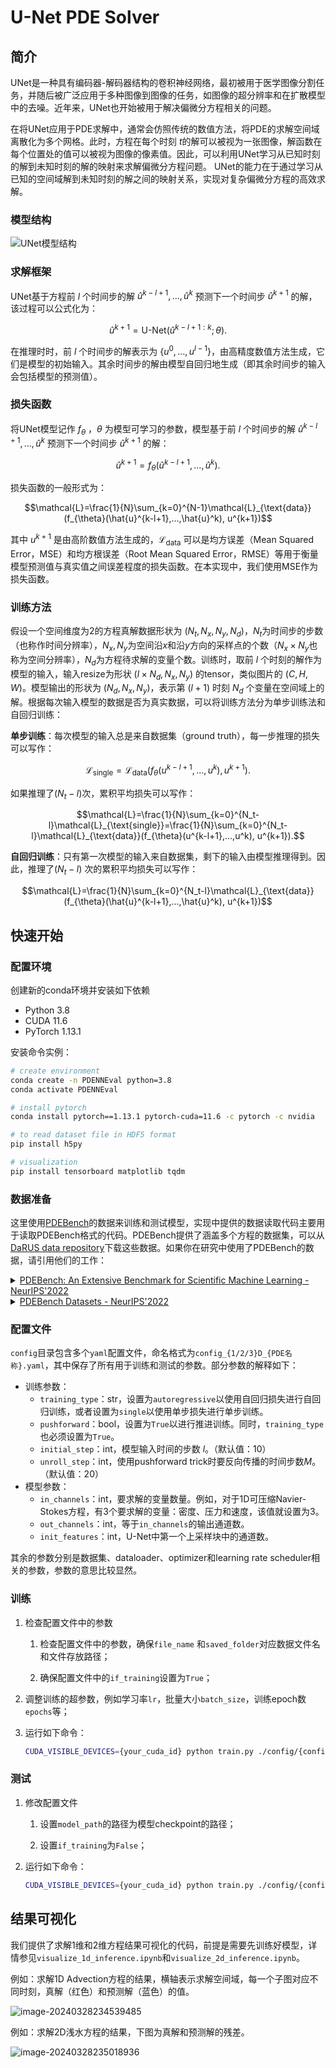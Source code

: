 # U-Net PDE Solver

## 简介

UNet是一种具有编码器-解码器结构的卷积神经网络，最初被用于医学图像分割任务，并随后被广泛应用于多种图像到图像的任务，如图像的超分辨率和在扩散模型中的去噪。近年来，UNet也开始被用于解决偏微分方程相关的问题。

在将UNet应用于PDE求解中，通常会仿照传统的数值方法，将PDE的求解空间域离散化为多个网格。此时，方程在每个时刻 $`t`$​ 的解可以被视为一张图像，解函数在每个位置处的值可以被视为图像的像素值。因此，可以利用UNet学习从已知时刻的解到未知时刻的解的映射来求解偏微分方程问题。 UNet的能力在于通过学习从已知的空间域解到未知时刻的解之间的映射关系，实现对复杂偏微分方程的高效求解。

### 模型结构

![UNet模型结构](README.assets/UNet模型结构.png)

### 求解框架

UNet基于方程前 $`l`$ 个时间步的解 $`{\hat{u}^{k-l+1},...,\hat{u}^k}`$ 预测下一个时间步 $`\hat{u}^{k+1}`$ 的解，该过程可以公式化为：

```math
\hat{u}^{k+1} = \text{U-Net}(\hat{u}^{k-l+1:k};\theta).
```

在推理时时，前 $`l`$ 个时间步的解表示为 $`\{u^0,...,u^{l-1}\}`$，由高精度数值方法生成，它们是模型的初始输入。其余时间步的解由模型自回归地生成（即其余时间步的输入会包括模型的预测值）。

### 损失函数

将UNet模型记作 $`f_{\theta}`$ ，$`\theta`$ 为模型可学习的参数，模型基于前 $`l`$ 个时间步的解 $`{\hat{u}^{k-l+1},...,\hat{u}^k}`$ 预测下一个时间步 $`\hat{u}^{k+1}`$ 的解：

```math
\hat{u}^{k+1} = f_{\theta}(\hat{u}^{k-l+1},...,\hat{u}^k).
```


损失函数的一般形式为：

```math
\mathcal{L}=\frac{1}{N}\sum_{k=0}^{N-1}\mathcal{L}_{\text{data}}(f_{\theta}(\hat{u}^{k-l+1},...,\hat{u}^k), u^{k+1})
```

其中 $`u^{k+1}`$ 是由高阶数值方法生成的，$`\mathcal{L}_{\text{data}}`$​ 可以是均方误差（Mean Squared Error，MSE）和均方根误差（Root Mean Squared Error，RMSE）等用于衡量模型预测值与真实值之间误差程度的损失函数。在本实现中，我们使用MSE作为损失函数。

### 训练方法

假设一个空间维度为2的方程真解数据形状为 $`(N_t, N_x, N_y, N_d)`$，$`N_t`$为时间步的步数（也称作时间分辨率），$`N_x,N_y`$为空间沿$`x`$和沿$`y`$方向的采样点的个数（$`N_x \times N_y`$也称为空间分辨率），$`N_d`$为方程待求解的变量个数。训练时，取前 $`l`$ 个时刻的解作为模型的输入，输入resize为形状 $`(l\times N_d,N_x,N_y)`$ 的tensor，类似图片的 $`(C,H,W)`$。模型输出的形状为 $`(N_d, N_x, N_y)`$，表示第 $`(l+1)`$ 时刻 $`N_d`$ 个变量在空间域上的解。根据每次输入模型的数据是否为真实数据，可以将训练方法分为单步训练法和自回归训练：

**单步训练**：每次模型的输入总是来自数据集（ground truth），每一步推理的损失可以写作：

```math
\mathcal{L}_{\text{single}}=\mathcal{L}_{\text{data}}(f_{\theta}(u^{k-l+1},...,u^k), u^{k+1}).
```

如果推理了$`(N_t-l)`$次，累积平均损失可以写作：

```math
\mathcal{L}=\frac{1}{N}\sum_{k=0}^{N_t-l}\mathcal{L}_{\text{single}}=\frac{1}{N}\sum_{k=0}^{N_t-l}\mathcal{L}_{\text{data}}(f_{\theta}(u^{k-l+1},...,u^k), u^{k+1}).
```

**自回归训练**：只有第一次模型的输入来自数据集，剩下的输入由模型推理得到。因此，推理了$(N_t-l)$ 次的累积平均损失可以写作：

```math
\mathcal{L}=\frac{1}{N}\sum_{k=0}^{N_t-l}\mathcal{L}_{\text{data}}(f_{\theta}(\hat{u}^{k-l+1},...,\hat{u}^k), u^{k+1})
```

## 快速开始

### 配置环境

创建新的conda环境并安装如下依赖

- Python 3.8
- CUDA 11.6
- PyTorch 1.13.1

安装命令实例：

```bash
# create environment
conda create -n PDENNEval python=3.8 
conda activate PDENNEval

# install pytorch
conda install pytorch==1.13.1 pytorch-cuda=11.6 -c pytorch -c nvidia

# to read dataset file in HDF5 format
pip install h5py

# visualization
pip install tensorboard matplotlib tqdm 
```

### 数据准备

这里使用[PDEBench](https://arxiv.org/abs/2210.07182)的数据来训练和测试模型，实现中提供的数据读取代码主要用于读取PDEBench格式的代码。PDEBench提供了涵盖多个方程的数据集，可以从[DaRUS data repository](https://darus.uni-stuttgart.de/dataset.xhtml?persistentId=doi:10.18419/darus-2986)下载这些数据。如果你在研究中使用了PDEBench的数据，请引用他们的工作：

<details>
<summary>
    <a href="https://arxiv.org/abs/2210.07182">PDEBench: An Extensive Benchmark for Scientific Machine Learning - NeurIPS'2022 </a>
</summary>
<br/>

```
@inproceedings{PDEBench2022,
author = {Takamoto, Makoto and Praditia, Timothy and Leiteritz, Raphael and MacKinlay, Dan and Alesiani, Francesco and Pflüger, Dirk and Niepert, Mathias},
title = {{PDEBench: An Extensive Benchmark for Scientific Machine Learning}},
year = {2022},
booktitle = {36th Conference on Neural Information Processing Systems (NeurIPS 2022) Track on Datasets and Benchmarks},
url = {https://arxiv.org/abs/2210.07182}
}
```

</details>


<details>
<summary>
    <a href="https://doi.org/10.18419/darus-2986">PDEBench Datasets - NeurIPS'2022 </a>
</summary>
<br/>

```
@data{darus-2986_2022,
author = {Takamoto, Makoto and Praditia, Timothy and Leiteritz, Raphael and MacKinlay, Dan and Alesiani, Francesco and Pflüger, Dirk and Niepert, Mathias},
publisher = {DaRUS},
title = {{PDEBench Datasets}},
year = {2022},
doi = {10.18419/darus-2986},
url = {https://doi.org/10.18419/darus-2986}
}
```
</details>

### 配置文件

`config`目录包含多个`yaml`配置文件，命名格式为`config_{1/2/3}D_{PDE名称}.yaml`，其中保存了所有用于训练和测试的参数。部分参数的解释如下：

- 训练参数：
    - `training_type`：str，设置为`autoregressive`以使用自回归损失进行自回归训练，或者设置为`single`以使用单步损失进行单步训练。
    - `pushforward`：bool，设置为`True`以进行推进训练。同时，`training_type`也必须设置为`True`。
    - `initial_step`：int，模型输入时间的步数 $l$。（默认值：10）
    - `unroll_step`：int，使用pushforward trick时要反向传播的时间步数$M$。（默认值：20）
- 模型参数：
    - `in_channels`：int，要求解的变量数量。例如，对于1D可压缩Navier-Stokes方程，有3个要求解的变量：密度、压力和速度，该值就设置为3。
    - `out_channels`：int，等于`in_channels`的输出通道数。
    - `init_features`：int，U-Net中第一个上采样块中的通道数。

其余的参数分别是数据集、dataloader、optimizer和learning rate scheduler相关的参数，参数的意思比较显然。

### 训练

1. 检查配置文件中的参数

    1. 检查配置文件中的参数，确保`file_name` 和`saved_folder`对应数据文件名和文件存放路径；

    2. 确保配置文件中的`if_training`设置为`True`；

2. 调整训练的超参数，例如学习率`lr`，批量大小`batch_size`，训练epoch数`epochs`等；

3. 运行如下命令：

    ```bash
    CUDA_VISIBLE_DEVICES={your_cuda_id} python train.py ./config/{config_file_name}
    ```

### 测试

1. 修改配置文件

    1. 设置`model_path`的路径为模型checkpoint的路径；

    2. 设置`if_training`为`False`；

2. 运行如下命令：

    ```bash
    CUDA_VISIBLE_DEVICES={your_cuda_id} python train.py ./config/{config_file_name}
    ```

## 结果可视化

我们提供了求解1维和2维方程结果可视化的代码，前提是需要先训练好模型，详情参见`visualize_1d_inference.ipynb`和`visualize_2d_inference.ipynb`。

例如：求解1D Advection方程的结果，横轴表示求解空间域，每一个子图对应不同时刻，真解（红色）和预测解（蓝色）的值。

![image-20240328234539485](README.assets/image-20240328234539485.png)

例如：求解2D浅水方程的结果，下图为真解和预测解的残差。

![image-20240328235018936](README.assets/image-20240328235018936.png)